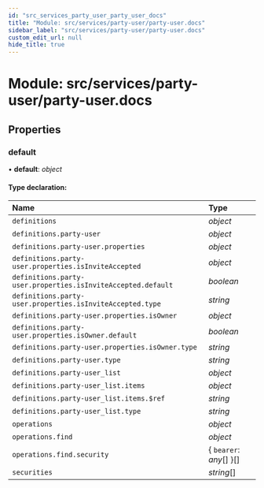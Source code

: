```yaml
---
id: "src_services_party_user_party_user_docs"
title: "Module: src/services/party-user/party-user.docs"
sidebar_label: "src/services/party-user/party-user.docs"
custom_edit_url: null
hide_title: true
---
```


# Module: src/services/party-user/party-user.docs

## Properties

### default

• **default**: *object*

#### Type declaration:

Name | Type |
:------ | :------ |
`definitions` | *object* |
`definitions.party-user` | *object* |
`definitions.party-user.properties` | *object* |
`definitions.party-user.properties.isInviteAccepted` | *object* |
`definitions.party-user.properties.isInviteAccepted.default` | *boolean* |
`definitions.party-user.properties.isInviteAccepted.type` | *string* |
`definitions.party-user.properties.isOwner` | *object* |
`definitions.party-user.properties.isOwner.default` | *boolean* |
`definitions.party-user.properties.isOwner.type` | *string* |
`definitions.party-user.type` | *string* |
`definitions.party-user_list` | *object* |
`definitions.party-user_list.items` | *object* |
`definitions.party-user_list.items.$ref` | *string* |
`definitions.party-user_list.type` | *string* |
`operations` | *object* |
`operations.find` | *object* |
`operations.find.security` | { `bearer`: *any*[]  }[] |
`securities` | *string*[] |
